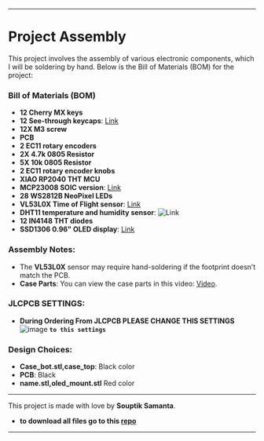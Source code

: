 

---

# Project Assembly

This project involves the assembly of various electronic components, which I will be soldering by hand. Below is the Bill of Materials (BOM) for the project:

### Bill of Materials (BOM)
- **12 Cherry MX keys**
- **12 See-through keycaps**: [Link](https://www.aliexpress.com/i/3256804427042740.html?gatewayAdapt=4itemAdapt)
- **12X M3 screw**
- **PCB**
- **2 EC11 rotary encoders**
- **2X 4.7k 0805 Resistor**
- **5X 10k 0805 Resistor**
- **2 EC11 rotary encoder knobs**
- **XIAO RP2040 THT MCU**
- **MCP23008 SOIC version**: [Link](https://www.aliexpress.com/item/3256804752148548.html?spm=a2g0o.productlist.main.1.450f2844JgxaOb&algo_pvid=10c94e56-8197-47a1-b66e-e127be5758df&algo_exp_id=10c94e56-8197-47a1-b66e-e127be5758df-0&pdp_npi=4%40dis%21INR%21207.28%21207.28%21%21%2117.00%2117.00%21%402102f0cc17294482719413806ee603%2112000031085286964%21sea%21US%213949123155%21ABX&curPageLogUid=JGVs8K6dlY7J&utparam-url=scene%3Asearch%7Cquery_from%3A)
- **28 WS2812B NeoPixel LEDs**
- **VL53L0X Time of Flight sensor**: [Link](https://www.amazon.in/xcluma-VL53L0X-Breakout-GY-VL53L0XV2-Distance/dp/B07CSM5RH8/ref=sr_1_1?dib=eyJ2IjoiMSJ9.Kc4qOSsHV1Wz98EPuS3dLOq4O9MUvBLTjthG-4n0TWK_6OzWZZyWYOifOVQI9CCQv_THe5-hVpRf5wR8TdIRE4VklzRRQze4GtgIJvugkuRr_xoVrDUJBOtNM8fFOEFmdYKBI50mg8JQvmNwzE-zmMOyOejC5OIi4BYdHKCDPU65q13A7tCkNwS0nCpveCnjrL8F1mUvyGkCUwEAgzQgs7OC0PjvIPACv267iwTRp3K8XOMGfZsuDtZin001jpfa40_aQoF0H4cEg1Y695o-pWmS7ZDp9cpaFaNjas9URkA.ya6YZC-RCrK15_UZ1wwLeNT8KHJ7ZSTzVL6wwSmvoZE&dib_tag=se&keywords=time+of+flight+sensor&qid=1729447960&sr=8-1)
- **DHT11 temperature and humidity sensor**: ![Link](https://ae01.alicdn.com/kf/S14782c57302645b49458c4b5bfdac0553.jpg_220x220q75.jpg_.webp)
- **12 IN4148 THT diodes**
- **SSD1306 0.96" OLED display**: [Link](https://www.aliexpress.com/item/3256807502782496.html?spm=a2g0o.productlist.main.7.6b645392Io9IUI&algo_pvid=d0e2f0a7-25ca-4bd2-abf9-0d51e69e6301&algo_exp_id=d0e2f0a7-25ca-4bd2-abf9-0d51e69e6301-3&pdp_npi=4%40dis%21INR%21101.20%21101.20%21%21%218.30%218.30%21%402151e46917294483196643000e636e%2112000041848914065%21sea%21US%213949123155%21ABX&curPageLogUid=vjNGXR7xkV8a&utparam-url=scene%3Asearch%7Cquery_from%3A)

### Assembly Notes:
- The **VL53L0X** sensor may require hand-soldering if the footprint doesn’t match the PCB.
- **Case Parts**: You can view the case parts in this video: [Video](https://hackclub.slack.com/archives/C07LESGH0B0/p1729449140994489).
  
### JLCPCB SETTINGS:
-   **During Ordering From JLCPCB PLEASE CHANGE THIS SETTINGS**
![image](https://github.com/user-attachments/assets/bd357490-1e22-440b-8f26-6254e3f2ad40)
**`to this settings`**

### Design Choices:
- **Case_bot.stl,case_top**: Black color
- **PCB**: Black
- **name.stl,oled_mount.stl** Red color

---

This project is made with love by **Souptik Samanta**.
- **to download all files go to this [repo](https://github.com/souptik-samanta/soup-pad)**

---
